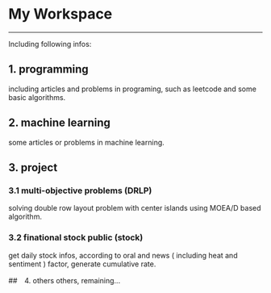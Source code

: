 ﻿# My Workspace

---

Including following infos:

## 1. programming
including articles and problems in programing, such as leetcode and some basic algorithms.


## 2. machine learning
some articles or problems in machine learning.


## 3. project

### 3.1 multi-objective problems (DRLP)

solving double row layout problem with center islands using MOEA/D based algorithm.

### 3.2	finational stock public (stock)
get daily stock infos, according to oral and news ( including heat and sentiment ) factor, generate cumulative rate.

##　4. others
others, remaining...